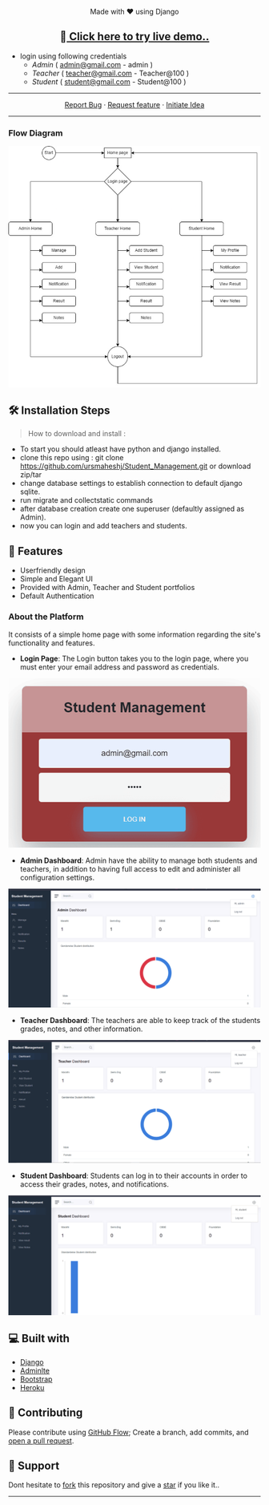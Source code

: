 <p align="center">
Made with ❤️ using Django
</p>

<h2 align="center">  🚀<a href="https://student-management-site.herokuapp.com/" target='_blank'> Click here to try live demo.. </a></h2>


- login using following credentials
    - *Admin* ( admin@gmail.com - admin )
    - *Teacher* ( teacher@gmail.com - Teacher@100 )
    - *Student* ( student@gmail.com - Student@100 )



<hr>

<p align="center">
    <a href="https://github.com/ursmaheshj/Student_Management/issues/new/choose" target="blank">Report Bug</a>
    ·
    <a href="https://github.com/ursmaheshj/Student_Management/issues/new/choose" target="blank">Request feature</a>
    ·
    <a href="https://github.com/ursmaheshj/Student_Management/issues/new/choose" target="blank">Initiate Idea</a>
</p>
<hr>

### Flow Diagram

![Image](images/flowdiagram.png)

## 🛠️ Installation Steps 

 > How to download and install :
- To start you should atleast have python and django installed.
- clone this repo using : git clone https://github.com/ursmaheshj/Student_Management.git or download zip/tar
- change database settings to establish connection to default django sqlite.
- run migrate and collectstatic commands
- after database creation create one superuser (defaultly assigned as Admin).
- now you can login and add teachers and students.

## 🧐 Features
- Userfriendly design
- Simple and Elegant UI
- Provided with Admin, Teacher and Student portfolios
- Default Authentication

### About the Platform

It consists of a simple home page with some information regarding the site's functionality and features.

- **Login Page**: The Login button takes you to the login page, where you must enter your email address and password as credentials.

![Image](images/login.png)

- **Admin Dashboard**: Admin have the ability to manage both students and teachers, in addition to having full access to edit and administer all configuration settings.

![Image](images/admin.png)

- **Teacher Dashboard**: The teachers are able to keep track of the students grades, notes, and other information.

![Image](images/teacher.png)

- **Student Dashboard**: Students can log in to their accounts in order to access their grades, notes, and notifications.

![Image](images/student.png)

## 💻 Built with
- <a href="https://www.djangoproject.com/" target="blank">Django</a>
- <a href="https://adminlte.io/" target="blank">Adminlte</a>
- <a href="https://getbootstrap.com/" target="blank">Bootstrap</a>
- <a href="https://www.heroku.com/home" target="blank">Heroku</a>

## 🍰 Contributing

Please contribute using [GitHub Flow](https://guides.github.com/introduction/flow); Create a branch, add commits, and [open a pull request](https://github.com/ursmaheshj/Student_Management/compare).

## 🙏 Support
Dont hesitate to [fork](https://github.com/login?return_to=%2Fursmaheshj%2FStudent_Management) this repository and give a [star](https://github.com/login?return_to=%2Fursmaheshj%2FStudent_Management) if you like it..

<hr>
